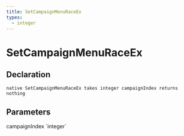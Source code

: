 ```yaml
---
title: SetCampaignMenuRaceEx
types:
  - integer
---
```


# SetCampaignMenuRaceEx

## Declaration

```
native SetCampaignMenuRaceEx takes integer campaignIndex returns nothing
```

## Parameters
<dl>
  <dt>campaignIndex `integer`</dt>
  <dd></dd>
</dl>